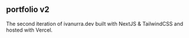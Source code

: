 ## portfolio v2

The second iteration of ivanurra.dev built with NextJS & TailwindCSS and hosted with Vercel.
